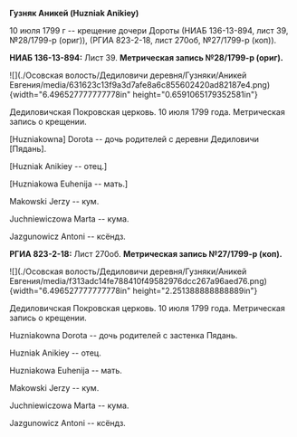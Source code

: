 **Гузняк Аникей (Huzniak Anikiey)**

10 июля 1799 г -- крещение дочери Дороты (НИАБ 136-13-894, лист 39,
№28/1799-р (ориг)), (РГИА 823-2-18, лист 270об, №27/1799-р (коп)).

**НИАБ 136-13-894:** Лист 39. **Метрическая запись №28/1799-р (ориг).**

![](./Осовская волость/Дедиловичи деревня/Гузняки/Аникей Евгения/media/631623c13f9a3d7afe8a6c855602420ad82187e4.png){width="6.496527777777778in"
height="0.6591065179352581in"}

Дедиловичская Покровская церковь. 10 июля 1799 года. Метрическая запись
о крещении.

\[Huzniakowna\] Dorota -- дочь родителей с деревни Дедиловичи
\[Пядань\].

\[Huzniak Anikiey -- отец.\]

\[Huzniakowa Euhenija -- мать.\]

Makowski Jerzy -- кум.

Juchniewiczowa Marta -- кума.

Jazgunowicz Antoni -- ксёндз.

**РГИА 823-2-18:** Лист 270об. **Метрическая запись №27/1799-р (коп).**

![](./Осовская волость/Дедиловичи деревня/Гузняки/Аникей Евгения/media/f313adc14fe788410f49582976dcc267a96aed76.png){width="6.496527777777778in"
height="2.251388888888889in"}

Дедиловичская Покровская церковь. 10 июля 1799 года. Метрическая запись
о крещении.

Huzniakowna Dorota -- дочь родителей с застенка Пядань.

Huzniak Anikiey -- отец.

Huzniakowa Euhenija -- мать.

Makowski Jerzy -- кум.

Juchniewiczowa Marta -- кума.

Jazgunowicz Antoni -- ксёндз.
